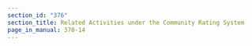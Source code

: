 ```yaml
---
section_id: "376"
section_title: Related Activities under the Community Rating System
page_in_manual: 370-14
---
```


